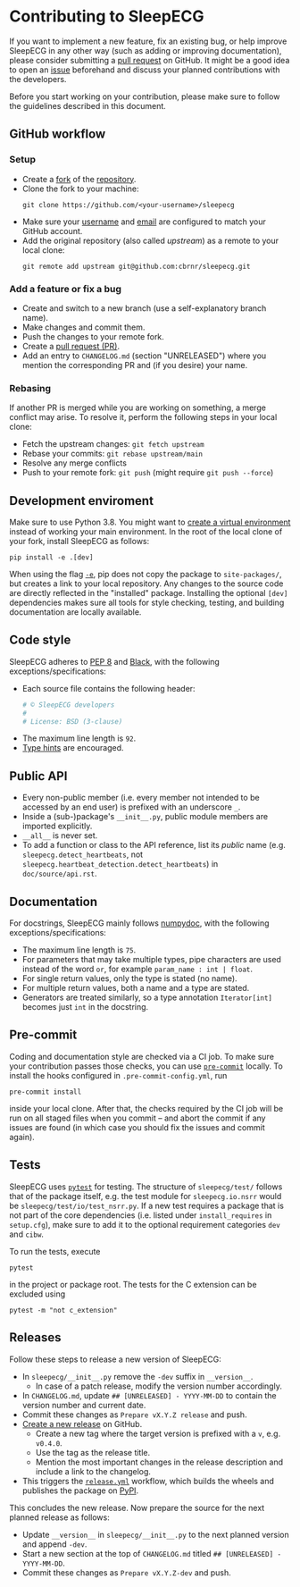 # Contributing to SleepECG
If you want to implement a new feature, fix an existing bug, or help improve SleepECG in any other way (such as adding or improving documentation), please consider submitting a [pull request](https://github.com/cbrnr/sleepecg/pulls) on GitHub. It might be a good idea to open an [issue](https://github.com/cbrnr/sleepecg/issues) beforehand and discuss your planned contributions with the developers.

Before you start working on your contribution, please make sure to follow the guidelines described in this document.


## GitHub workflow
### Setup
- Create a [fork](https://docs.github.com/en/get-started/quickstart/fork-a-repo) of the [repository](https://github.com/cbrnr/sleepecg).
- Clone the fork to your machine:
    ```
    git clone https://github.com/<your-username>/sleepecg
    ```
- Make sure your [username](https://docs.github.com/en/get-started/getting-started-with-git/setting-your-username-in-git) and [email](https://docs.github.com/en/github/setting-up-and-managing-your-github-user-account/managing-email-preferences/setting-your-commit-email-address#setting-your-commit-email-address-in-git) are configured to match your GitHub account.
- Add the original repository (also called _upstream_) as a remote to your local clone:
    ```
    git remote add upstream git@github.com:cbrnr/sleepecg.git
    ```


### Add a feature or fix a bug
- Create and switch to a new branch (use a self-explanatory branch name).
- Make changes and commit them.
- Push the changes to your remote fork.
- Create a [pull request (PR)](https://github.com/cbrnr/sleepecg/pulls).
- Add an entry to `CHANGELOG.md` (section "UNRELEASED") where you mention the corresponding PR and (if you desire) your name.


### Rebasing
If another PR is merged while you are working on something, a merge conflict may arise. To resolve it, perform the following steps in your local clone:
- Fetch the upstream changes: `git fetch upstream`
- Rebase your commits: `git rebase upstream/main`
- Resolve any merge conflicts
- Push to your remote fork: `git push` (might require `git push --force`)


## Development enviroment
Make sure to use Python 3.8. You might want to [create a virtual environment](https://docs.python.org/3/library/venv.html#creating-virtual-environments) instead of working your main environment. In the root of the local clone of your fork, install SleepECG as follows:

```
pip install -e .[dev]
```

When using the flag [`-e`](https://pip.pypa.io/en/stable/cli/pip_install/#install-editable), pip does not copy the package to `site-packages/`, but creates a link to your local repository. Any changes to the source code are directly reflected in the "installed" package. Installing the optional `[dev]` dependencies makes sure all tools for style checking, testing, and building documentation are locally available.


## Code style
SleepECG adheres to [PEP 8](https://www.python.org/dev/peps/pep-0008/) and [Black](https://black.readthedocs.io/en/stable/index.html), with the following exceptions/specifications:
- Each source file contains the following header:
    ```python
    # © SleepECG developers
    #
    # License: BSD (3-clause)
    ```
- The maximum line length is `92`.
- [Type hints](https://www.python.org/dev/peps/pep-0484/) are encouraged.


## Public API
- Every non-public member (i.e. every member not intended to be accessed by an end user) is prefixed with an underscore `_`.
- Inside a (sub-)package's `__init__.py`, public module members are imported explicitly.
- `__all__` is never set.
- To add a function or class to the API reference, list its _public_ name (e.g. `sleepecg.detect_heartbeats`, not `sleepecg.heartbeat_detection.detect_heartbeats`) in `doc/source/api.rst`.


## Documentation
For docstrings, SleepECG mainly follows [numpydoc](https://numpydoc.readthedocs.io/en/latest/format.html), with the following exceptions/specifications:
- The maximum line length is `75`.
- For parameters that may take multiple types, pipe characters are used instead of the word `or`, for example `param_name : int | float`.
- For single return values, only the type is stated (no name).
- For multiple return values, both a name and a type are stated.
- Generators are treated similarly, so a type annotation `Iterator[int]` becomes just `int` in the docstring.


## Pre-commit
Coding and documentation style are checked via a CI job. To make sure your contribution passes those checks, you can use [`pre-commit`](https://pre-commit.com/) locally. To install the hooks configured in `.pre-commit-config.yml`, run

```
pre-commit install
```

inside your local clone. After that, the checks required by the CI job will be run on all staged files when you commit – and abort the commit if any issues are found (in which case you should fix the issues and commit again).


## Tests
SleepECG uses [`pytest`](https://docs.pytest.org/) for testing. The structure of `sleepecg/test/` follows that of the package itself, e.g. the test module for `sleepecg.io.nsrr` would be `sleepecg/test/io/test_nsrr.py`. If a new test requires a package that is not part of the core dependencies (i.e. listed under `install_requires` in `setup.cfg`), make sure to add it to the optional requirement categories `dev` and `cibw`.

To run the tests, execute
```
pytest
```
in the project or package root. The tests for the C extension can be excluded using
```
pytest -m "not c_extension"
```

## Releases
Follow these steps to release a new version of SleepECG:
- In `sleepecg/__init__.py` remove the `-dev` suffix in `__version__`.
    - In case of a patch release, modify the version number accordingly.
- In `CHANGELOG.md`, update `## [UNRELEASED] - YYYY-MM-DD` to contain the version number and current date.
- Commit these changes as `Prepare vX.Y.Z release` and push.
- [Create a new release](https://github.com/cbrnr/sleepecg/releases/new) on GitHub.
    - Create a new tag where the target version is prefixed with a `v`, e.g. `v0.4.0`.
    - Use the tag as the release title.
    - Mention the most important changes in the release description and include a link to the changelog.
- This triggers the [`release.yml`](https://github.com/cbrnr/sleepecg/blob/main/.github/workflows/release.yml) workflow, which builds the wheels and publishes the package on [PyPI](https://pypi.org/project/sleepecg).

This concludes the new release. Now prepare the source for the next planned release as follows:
- Update `__version__` in `sleepecg/__init__.py` to the next planned version and append `-dev`.
- Start a new section at the top of `CHANGELOG.md` titled `## [UNRELEASED] - YYYY-MM-DD`.
- Commit these changes as `Prepare vX.Y.Z-dev` and push.
